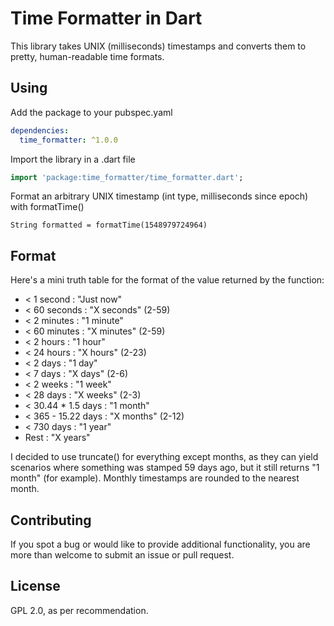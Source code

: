 # Time Formatter in Dart
This library takes UNIX (milliseconds) timestamps and converts them to pretty, human-readable time formats.

## Using
Add the package to your pubspec.yaml
```yaml
dependencies:
  time_formatter: ^1.0.0
```
Import the library in a .dart file
```dart
import 'package:time_formatter/time_formatter.dart';
```
Format an arbitrary UNIX timestamp (int type, milliseconds since epoch) with formatTime()
```
String formatted = formatTime(1548979724964)
```

## Format
Here's a mini truth table for the format of the value returned by the function:
 - < 1 second         : "Just now"
 - < 60 seconds       : "X seconds" (2-59)
 - < 2 minutes        : "1 minute" 
 - < 60 minutes       : "X minutes" (2-59)
 - < 2 hours          : "1 hour"
 - < 24 hours         : "X hours" (2-23)
 - < 2 days           : "1 day"
 - < 7 days           : "X days" (2-6)
 - < 2 weeks          : "1 week"
 - < 28 days          : "X weeks" (2-3)
 - < 30.44 * 1.5 days : "1 month"
 - < 365 - 15.22 days : "X months" (2-12)
 - < 730 days         : "1 year"
 - Rest               : "X years"

I decided to use truncate() for everything except months, as they can yield scenarios where something was stamped 59 days ago, but it still returns "1 month" (for example). Monthly timestamps are rounded to the nearest month.

## Contributing
If you spot a bug or would like to provide additional functionality, you are more than welcome to submit an issue or pull request.

## License
GPL 2.0, as per recommendation.
